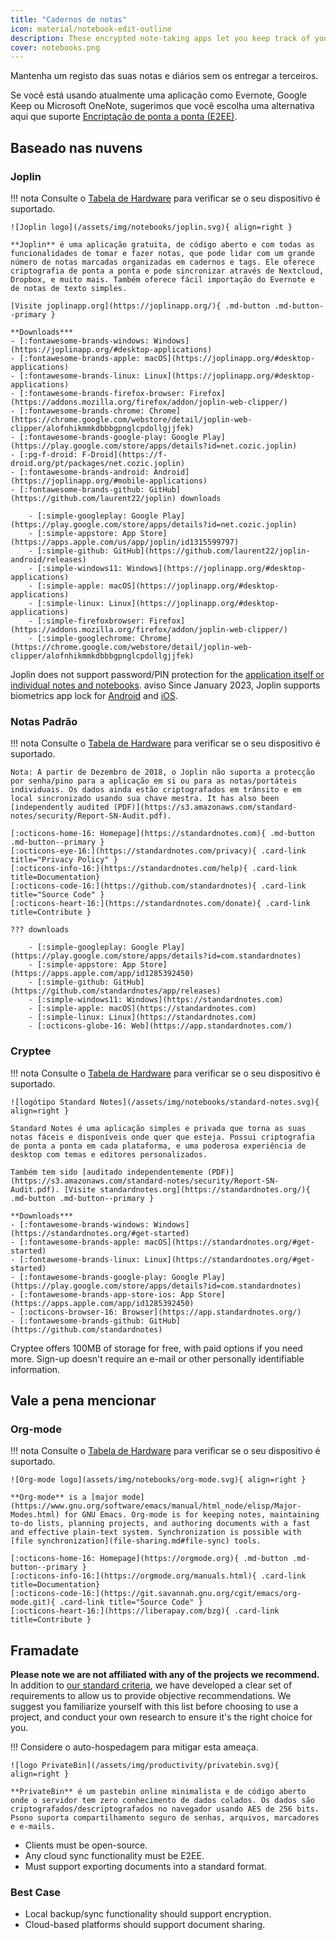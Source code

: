 ```yaml
---
title: "Cadernos de notas"
icon: material/notebook-edit-outline
description: These encrypted note-taking apps let you keep track of your notes without giving them to a third-party.
cover: notebooks.png
---
```


Mantenha um registo das suas notas e diários sem os entregar a terceiros.

Se você está usando atualmente uma aplicação como Evernote, Google Keep ou Microsoft OneNote, sugerimos que você escolha uma alternativa aqui que suporte [Encriptação de ponta a ponta (E2EE)](https://en.wikipedia.org/wiki/End-to-end_encryption).

## Baseado nas nuvens

### Joplin

!!! nota
    Consulte o [Tabela de Hardware](https://openwrt.org/toh/start) para verificar se o seu dispositivo é suportado.

    ![Joplin logo](/assets/img/notebooks/joplin.svg){ align=right }
    
    **Joplin** é uma aplicação gratuita, de código aberto e com todas as funcionalidades de tomar e fazer notas, que pode lidar com um grande número de notas marcadas organizadas em cadernos e tags. Ele oferece criptografia de ponta a ponta e pode sincronizar através de Nextcloud, Dropbox, e muito mais. Também oferece fácil importação do Evernote e de notas de texto simples.
    
    [Visite joplinapp.org](https://joplinapp.org/){ .md-button .md-button--primary }
    
    **Downloads***
    - [:fontawesome-brands-windows: Windows](https://joplinapp.org/#desktop-applications)
    - [:fontawesome-brands-apple: macOS](https://joplinapp.org/#desktop-applications)
    - [:fontawesome-brands-linux: Linux](https://joplinapp.org/#desktop-applications)
    - [:fontawesome-brands-firefox-browser: Firefox](https://addons.mozilla.org/firefox/addon/joplin-web-clipper/)
    - [:fontawesome-brands-chrome: Chrome](https://chrome.google.com/webstore/detail/joplin-web-clipper/alofnhikmmkdbbbgpnglcpdollgjjfek)
    - [:fontawesome-brands-google-play: Google Play](https://play.google.com/store/apps/details?id=net.cozic.joplin)
    - [:pg-f-droid: F-Droid](https://f-droid.org/pt/packages/net.cozic.joplin)
    - [:fontawesome-brands-android: Android](https://joplinapp.org/#mobile-applications)
    - [:fontawesome-brands-github: GitHub](https://github.com/laurent22/joplin) downloads
    
        - [:simple-googleplay: Google Play](https://play.google.com/store/apps/details?id=net.cozic.joplin)
        - [:simple-appstore: App Store](https://apps.apple.com/us/app/joplin/id1315599797)
        - [:simple-github: GitHub](https://github.com/laurent22/joplin-android/releases)
        - [:simple-windows11: Windows](https://joplinapp.org/#desktop-applications)
        - [:simple-apple: macOS](https://joplinapp.org/#desktop-applications)
        - [:simple-linux: Linux](https://joplinapp.org/#desktop-applications)
        - [:simple-firefoxbrowser: Firefox](https://addons.mozilla.org/firefox/addon/joplin-web-clipper/)
        - [:simple-googlechrome: Chrome](https://chrome.google.com/webstore/detail/joplin-web-clipper/alofnhikmmkdbbbgpnglcpdollgjjfek)

Joplin does not support password/PIN protection for the [application itself or individual notes and notebooks](https://github.com/laurent22/joplin/issues/289). aviso Since January 2023, Joplin supports biometrics app lock for [Android](https://joplinapp.org/changelog_android/#android-v2-10-3-https-github-com-laurent22-joplin-releases-tag-android-v2-10-3-pre-release-2023-01-05t11-29-06z) and [iOS](https://joplinapp.org/changelog_ios/#ios-v12-10-2-https-github-com-laurent22-joplin-releases-tag-ios-v12-10-2-2023-01-20t17-41-13z).

### Notas Padrão

!!! nota
    Consulte o [Tabela de Hardware](https://openwrt.org/toh/start) para verificar se o seu dispositivo é suportado.

    Nota: A partir de Dezembro de 2018, o Joplin não suporta a protecção por senha/pino para a aplicação em si ou para as notas/portáteis individuais. Os dados ainda estão criptografados em trânsito e em local sincronizado usando sua chave mestra. It has also been [independently audited (PDF)](https://s3.amazonaws.com/standard-notes/security/Report-SN-Audit.pdf).
    
    [:octicons-home-16: Homepage](https://standardnotes.com){ .md-button .md-button--primary }
    [:octicons-eye-16:](https://standardnotes.com/privacy){ .card-link title="Privacy Policy" }
    [:octicons-info-16:](https://standardnotes.com/help){ .card-link title=Documentation}
    [:octicons-code-16:](https://github.com/standardnotes){ .card-link title="Source Code" }
    [:octicons-heart-16:](https://standardnotes.com/donate){ .card-link title=Contribute }
    
    ??? downloads
    
        - [:simple-googleplay: Google Play](https://play.google.com/store/apps/details?id=com.standardnotes)
        - [:simple-appstore: App Store](https://apps.apple.com/app/id1285392450)
        - [:simple-github: GitHub](https://github.com/standardnotes/app/releases)
        - [:simple-windows11: Windows](https://standardnotes.com)
        - [:simple-apple: macOS](https://standardnotes.com)
        - [:simple-linux: Linux](https://standardnotes.com)
        - [:octicons-globe-16: Web](https://app.standardnotes.com/)

### Cryptee

!!! nota
    Consulte o [Tabela de Hardware](https://openwrt.org/toh/start) para verificar se o seu dispositivo é suportado.

    ![logótipo Standard Notes](/assets/img/notebooks/standard-notes.svg){ align=right }
    
    Standard Notes é uma aplicação simples e privada que torna as suas notas fáceis e disponíveis onde quer que esteja. Possui criptografia de ponta a ponta em cada plataforma, e uma poderosa experiência de desktop com temas e editores personalizados.
    
    Também tem sido [auditado independentemente (PDF)](https://s3.amazonaws.com/standard-notes/security/Report-SN-Audit.pdf). [Visite standardnotes.org](https://standardnotes.org/){ .md-button .md-button--primary }
    
    **Downloads***
    - [:fontawesome-brands-windows: Windows](https://standardnotes.org/#get-started)
    - [:fontawesome-brands-apple: macOS](https://standardnotes.org/#get-started)
    - [:fontawesome-brands-linux: Linux](https://standardnotes.org/#get-started)
    - [:fontawesome-brands-google-play: Google Play](https://play.google.com/store/apps/details?id=com.standardnotes)
    - [:fontawesome-brands-app-store-ios: App Store](https://apps.apple.com/app/id1285392450)
    - [:octicons-browser-16: Browser](https://app.standardnotes.org/)
    - [:fontawesome-brands-github: GitHub](https://github.com/standardnotes)

Cryptee offers 100MB of storage for free, with paid options if you need more. Sign-up doesn't require an e-mail or other personally identifiable information.

## Vale a pena mencionar

### Org-mode

!!! nota
    Consulte o [Tabela de Hardware](https://openwrt.org/toh/start) para verificar se o seu dispositivo é suportado.

    ![Org-mode logo](assets/img/notebooks/org-mode.svg){ align=right }
    
    **Org-mode** is a [major mode](https://www.gnu.org/software/emacs/manual/html_node/elisp/Major-Modes.html) for GNU Emacs. Org-mode is for keeping notes, maintaining to-do lists, planning projects, and authoring documents with a fast and effective plain-text system. Synchronization is possible with [file synchronization](file-sharing.md#file-sync) tools.
    
    [:octicons-home-16: Homepage](https://orgmode.org){ .md-button .md-button--primary }
    [:octicons-info-16:](https://orgmode.org/manuals.html){ .card-link title=Documentation}
    [:octicons-code-16:](https://git.savannah.gnu.org/cgit/emacs/org-mode.git){ .card-link title="Source Code" }
    [:octicons-heart-16:](https://liberapay.com/bzg){ .card-link title=Contribute }

## Framadate

**Please note we are not affiliated with any of the projects we recommend.** In addition to [our standard criteria](about/criteria.md), we have developed a clear set of requirements to allow us to provide objective recommendations. We suggest you familiarize yourself with this list before choosing to use a project, and conduct your own research to ensure it's the right choice for you.

!!! Considere o auto-hospedagem para mitigar esta ameaça.

    ![logo PrivateBin](/assets/img/productivity/privatebin.svg){ align=right }
    
    **PrivateBin** é um pastebin online minimalista e de código aberto onde o servidor tem zero conhecimento de dados colados. Os dados são criptografados/descriptografados no navegador usando AES de 256 bits. Psono suporta compartilhamento seguro de senhas, arquivos, marcadores e e-mails.

- Clients must be open-source.
- Any cloud sync functionality must be E2EE.
- Must support exporting documents into a standard format.

### Best Case

- Local backup/sync functionality should support encryption.
- Cloud-based platforms should support document sharing.
